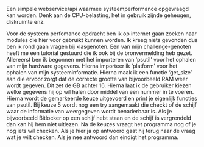 Een simpele webservice/api waarmee systeemperformance opgevraagd kan worden. Denk aan de CPU-belasting, het in gebruik zijnde geheugen, diskruimte enz.

Voor de systeem perfomance opdracht ben ik op internet gaan zoeken naar modules die hier voor gebruikt kunnen worden. Ik kreeg niets gevonden dus ben ik rond gaan vragen bij klasgenoten. Een van mijn challenge-genoten heeft me een tutorial gestuurd die ik ook bij de bronvermelding heb gezet. 
Allereerst ben ik begonnen met het importeren van ‘psutil’ voor het ophalen van mijn hardware gegevens. Hierna importeer ik ‘platform’ voor het ophalen van mijn systeeminformatie.
Hierna maak ik een functie ‘get_size’ aan die ervoor zorgt dat de correcte grootte van bijvoorbeeld RAM weer wordt gegeven. Dit zet de GB achter 16.
Hierna laat ik de gebruiker kiezen welke gegevens hij op wil halen door middel van een nummer in te voeren. Hierna wordt de gemarkeerde keuze uitgevoerd en print je eigenlijk functies van psutil.
Bij keuze 5 wordt nog een try aangemaakt die checkt of de schijf waar de informatie van weergegeven wordt benaderbaar is. Als je bijvoorbeeld Bitlocker op een schijf hebt staan en de schijf is vergrendeld dan kan hij hem niet uitlezen.
Na de keuzes vraagt het programma nog of je nog iets wil checken. Als je hier ja op antwoord gaat hij terug naar de vraag wat je wilt checken. Als je nee antwoord dan eindigt het programma.
